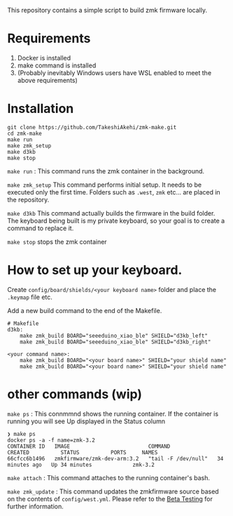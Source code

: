 This repository contains a simple script to build zmk firmware locally.


# Requirements
1. Docker is installed
2. make command is installed
3. (Probably inevitably Windows users have WSL enabled to meet the above requirements) 


# Installation

```
git clone https://github.com/TakeshiAkehi/zmk-make.git
cd zmk-make
make run
make zmk_setup
make d3kb
make stop
```

`make run` : This command runs the zmk container in the background.

`make zmk_setup` This command performs initial setup. It needs to be executed only the first time. Folders such as `.west`, `zmk` etc... are placed in the repository.

`make d3kb` This command actually builds the firmware in the build folder. The keyboard being built is my private keyboard, so your goal is to create a command to replace it.

`make stop` stops the zmk container


# How to set up your keyboard.
Create  `config/board/shields/<your keyboard name>` folder and place the `.keymap` file etc.

Add a new build command to the end of the Makefile.
```
# Makefile
d3kb:
	make zmk_build BOARD="seeeduino_xiao_ble" SHIELD="d3kb_left"
	make zmk_build BOARD="seeeduino_xiao_ble" SHIELD="d3kb_right"

<your command name>:
	make zmk_build BOARD="<your board name>" SHIELD="your shield name"
	make zmk_build BOARD="<your board name>" SHIELD="your shield name"
```

# other commands (wip)

`make ps` : This connmmnd shows the running container. If the container is running you will see Up displayed in the Status column

```
❯ make ps  
docker ps -a -f name=zmk-3.2
CONTAINER ID   IMAGE                         COMMAND               CREATED          STATUS          PORTS     NAMES
66cfcc6b1496   zmkfirmware/zmk-dev-arm:3.2   "tail -F /dev/null"   34 minutes ago   Up 34 minutes             zmk-3.2
```

`make attach` : This command attaches to the running container's bash.

`make zmk_update` : This command updates the zmkfirmware source based on the contents of `config/west.yml`. Please refer to the [Beta Testing]( https://zmk.dev/docs/features/beta-testing) for further information.


